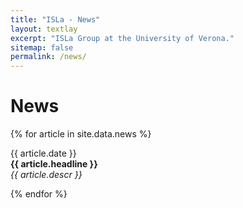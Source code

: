 ```yaml
---
title: "ISLa - News"
layout: textlay
excerpt: "ISLa Group at the University of Verona."
sitemap: false
permalink: /news/
---
```


# News

{% for article in site.data.news %}
<p>{{ article.date }} <br>
<b>{{ article.headline }}</b> <br>
<em> {{ article.descr }} </em></p>
{% endfor %}
